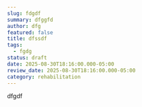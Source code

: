 ```yaml
---
slug: fdgdf
summary: dfggfd
author: dfg
featured: false
title: dfssdf
tags:
  - fgdg
status: draft
date: 2025-08-30T18:16:00.000-05:00
review_date: 2025-08-30T18:16:00.000-05:00
category: rehabilitation
---
```

dfgdf
